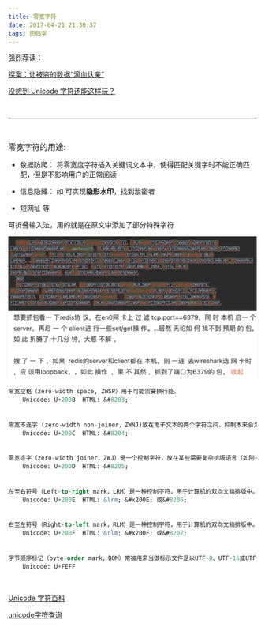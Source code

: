 ```yaml
---
title: 零宽字符
date: 2017-04-21 21:30:37
tags: 密码学
---
```





强烈荐读：

[探案：让被盗的数据“滴血认亲”](https://mp.weixin.qq.com/s/oQde1eS0gYh1C4UG2NNRGQ)

[没想到 Unicode 字符还能这样玩？](https://mp.weixin.qq.com/s/WHtjO1yZta5qMWuFNr8yMg)

<br>

---

<br>

<font size=3>零宽字符的用途:</font>



- 数据防爬： 将零宽度字符插入关键词文本中，使得匹配关键字时不能正确匹配，但是不影响用户的正常阅读

- 信息隐藏： 如 可实现**隐形水印**，找到泄密者

- 短网址 等




可折叠输入法，用的就是在原文中添加了部分特殊字符

<img src="零宽字符/0.png" width = 100% height = 50% />



<img src="零宽字符/1.png" width = 100% height = 50% />




```sql
零宽空格（zero-width space, ZWSP）用于可能需要换行处。
    Unicode: U+200B  HTML: &#8203;


零宽不连字 (zero-width non-joiner，ZWNJ)放在电子文本的两个字符之间，抑制本来会发生的连字，而是以这两个字符原本的字形来绘制。
    Unicode: U+200C  HTML: &#8204;


零宽连字（zero-width joiner，ZWJ）是一个控制字符，放在某些需要复杂排版语言（如阿拉伯语、印地语）的两个字符之间，使得这两个本不会发生连字的字符产生了连字效果。
    Unicode: U+200D  HTML: &#8205;


左至右符号（Left-to-right mark，LRM）是一种控制字符，用于计算机的双向文稿排版中。
    Unicode: U+200E  HTML: &lrm; &#x200E; 或&#8206;


右至左符号（Right-to-left mark，RLM）是一种控制字符，用于计算机的双向文稿排版中。
    Unicode: U+200F  HTML: &rlm; &#x200F; 或&#8207;

    
字节顺序标记（byte-order mark，BOM）常被用来当做标示文件是以UTF-8、UTF-16或UTF-32编码的标记。
    Unicode: U+FEFF

```



<br>


[Unicode 字符百科](https://unicode-table.com/cn/200B/)

[unicode字符查询](https://unicode.yunser.com/unicode)